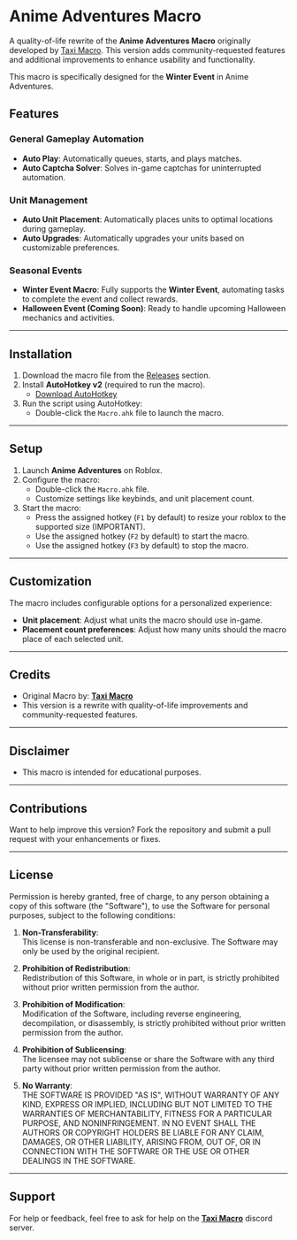 # Anime Adventures Macro

A quality-of-life rewrite of the **Anime Adventures Macro** originally developed by [Taxi Macro](https://discord.gg/taximacro). This version adds community-requested features and additional improvements to enhance usability and functionality.

This macro is specifically designed for the **Winter Event** in Anime Adventures.

## Features

### General Gameplay Automation

- **Auto Play**: Automatically queues, starts, and plays matches.
- **Auto Captcha Solver**: Solves in-game captchas for uninterrupted automation.

### Unit Management

- **Auto Unit Placement**: Automatically places units to optimal locations during gameplay.
- **Auto Upgrades**: Automatically upgrades your units based on customizable preferences.

### Seasonal Events

- **Winter Event Macro**: Fully supports the **Winter Event**, automating tasks to complete the event and collect rewards.
- **Halloween Event (Coming Soon)**: Ready to handle upcoming Halloween mechanics and activities.

---

## Installation

1. Download the macro file from the [Releases](#) section.
2. Install **AutoHotkey v2** (required to run the macro).
   - [Download AutoHotkey](https://www.autohotkey.com/download/)
3. Run the script using AutoHotkey:
   - Double-click the `Macro.ahk` file to launch the macro.

---

## Setup

1. Launch **Anime Adventures** on Roblox.
2. Configure the macro:
   - Double-click the `Macro.ahk` file.
   - Customize settings like keybinds, and unit placement count.
3. Start the macro:
   - Press the assigned hotkey (`F1` by default) to resize your roblox to the supported size (IMPORTANT).
   - Use the assigned hotkey (`F2` by default) to start the macro.
   - Use the assigned hotkey (`F3` by default) to stop the macro.

---

## Customization

The macro includes configurable options for a personalized experience:

- **Unit placement**: Adjust what units the macro should use in-game.
- **Placement count preferences**: Adjust how many units should the macro place of each selected unit.

---

## Credits

- Original Macro by: **[Taxi Macro](https://discord.gg/taximacro)**
- This version is a rewrite with quality-of-life improvements and community-requested features.

---

## Disclaimer

- This macro is intended for educational purposes.

---

## Contributions

Want to help improve this version? Fork the repository and submit a pull request with your enhancements or fixes.

---

## License

Permission is hereby granted, free of charge, to any person obtaining a copy of this software (the "Software"), to use the Software for personal purposes, subject to the following conditions:

1. **Non-Transferability**:  
   This license is non-transferable and non-exclusive. The Software may only be used by the original recipient.

2. **Prohibition of Redistribution**:  
   Redistribution of this Software, in whole or in part, is strictly prohibited without prior written permission from the author.

3. **Prohibition of Modification**:  
   Modification of the Software, including reverse engineering, decompilation, or disassembly, is strictly prohibited without prior written permission from the author.

4. **Prohibition of Sublicensing**:  
   The licensee may not sublicense or share the Software with any third party without prior written permission from the author.

5. **No Warranty**:  
   THE SOFTWARE IS PROVIDED "AS IS", WITHOUT WARRANTY OF ANY KIND, EXPRESS OR IMPLIED, INCLUDING BUT NOT LIMITED TO THE WARRANTIES OF MERCHANTABILITY, FITNESS FOR A PARTICULAR PURPOSE, AND NONINFRINGEMENT. IN NO EVENT SHALL THE AUTHORS OR COPYRIGHT HOLDERS BE LIABLE FOR ANY CLAIM, DAMAGES, OR OTHER LIABILITY, ARISING FROM, OUT OF, OR IN CONNECTION WITH THE SOFTWARE OR THE USE OR OTHER DEALINGS IN THE SOFTWARE.


---

## Support

For help or feedback, feel free to ask for help on the **[Taxi Macro](https://discord.gg/taximacro)** discord server.
